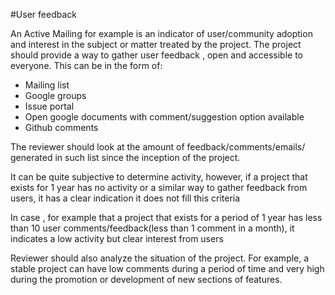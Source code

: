 #User feedback

An Active Mailing for example is an indicator of user/community adoption and interest in the subject or matter treated by the project.
The project should provide a way to gather user feedback , open and accessible to everyone.
This can be in the form of:
* Mailing list
* Google groups
* Issue portal
* Open google documents with comment/suggestion option available
* Github comments

The reviewer should look at the amount of feedback/comments/emails/ generated in such list since the inception of the project.

It can be quite subjective to determine activity, however, if a project that exists for 1 year has no activity or a similar way to gather feedback from users, it has a clear indication it does not fill this criteria

In case , for example that a project that exists for a period of 1 year has less than 10 user comments/feedback(less than 1 comment in a month), it indicates a low activity but clear interest from users

Reviewer should also analyze the situation of the project. For example, a stable project can have low comments during a period of time and very high during the promotion or development of new sections of features.
